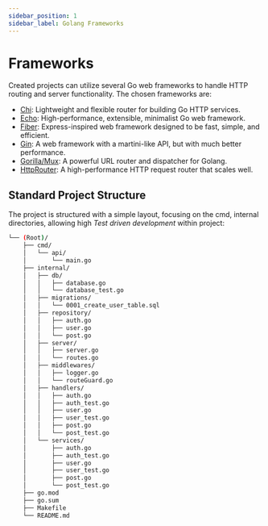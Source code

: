 ```yaml
---
sidebar_position: 1
sidebar_label: Golang Frameworks
---
```


# Frameworks

Created projects can utilize several Go web frameworks to handle HTTP routing and server functionality. The chosen frameworks are:

- [Chi](https://github.com/go-chi/chi): Lightweight and flexible router for building Go HTTP services.
- [Echo](https://github.com/labstack/echo): High-performance, extensible, minimalist Go web framework.
- [Fiber](https://github.com/gofiber/fiber): Express-inspired web framework designed to be fast, simple, and efficient.
- [Gin](https://github.com/gin-gonic/gin): A web framework with a martini-like API, but with much better performance.
- [Gorilla/Mux](https://github.com/gorilla/mux): A powerful URL router and dispatcher for Golang.
- [HttpRouter](https://github.com/julienschmidt/httprouter): A high-performance HTTP request router that scales well.

## Standard Project Structure

The project is structured with a simple layout, focusing on the cmd, internal directories, allowing high *Test driven development* within project:

```bash
└── (Root)/
    ├── cmd/
    │   └── api/
    │       └── main.go
    ├── internal/
    │   ├── db/
    │   │   ├── database.go
    │   │   └── database_test.go
    │   ├── migrations/
    │   │   └── 0001_create_user_table.sql
    │   ├── repository/
    │   │   ├── auth.go
    │   │   ├── user.go
    │   │   └── post.go
    │   ├── server/
    │   │   ├── server.go
    │   │   └── routes.go
    │   ├── middlewares/
    │   │   ├── logger.go
    │   │   └── routeGuard.go
    │   ├── handlers/
    │   │   ├── auth.go
    │   │   ├── auth_test.go
    │   │   ├── user.go
    │   │   ├── user_test.go
    │   │   ├── post.go
    │   │   └── post_test.go
    │   └── services/
    │       ├── auth.go
    │       ├── auth_test.go
    │       ├── user.go
    │       ├── user_test.go
    │       ├── post.go
    │       └── post_test.go
    ├── go.mod
    ├── go.sum
    ├── Makefile
    └── README.md
```

